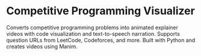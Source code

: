 # Competitive Programming Visualizer
Converts competitive programming problems into animated explainer videos with code visualization and text-to-speech narration. Supports question URLs from LeetCode, Codeforces, and more. Built with Python and creates videos using Manim.
